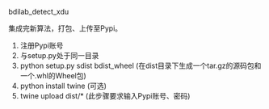 bdilab_detect_xdu

集成完新算法，打包、上传至Pypi。
1. 注册Pypi账号
2. 与setup.py处于同一目录
3. python setup.py sdist bdist_wheel (在dist目录下生成一个tar.gz的源码包和一个.whl的Wheel包)
4. python install twine (可选)
5. twine upload dist/* (此步骤要求输入Pypi账号、密码)